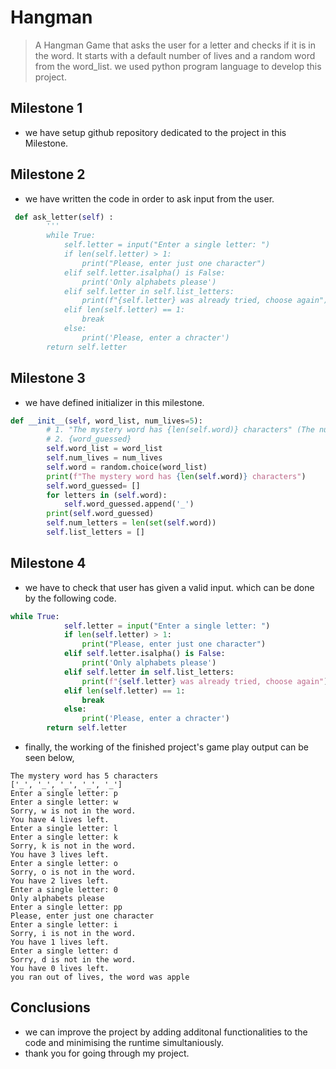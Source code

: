 # Hangman 

> A Hangman Game that asks the user for a letter and checks if it is in the word. It starts with a default number of lives and a random word from the word_list. we used python program language to develop this project.

## Milestone 1

- we have setup github repository dedicated to the project in this Milestone.

## Milestone 2
- we have written the code in order to ask input from the user.
```python
 def ask_letter(self) :
        '''
        while True:
            self.letter = input("Enter a single letter: ")
            if len(self.letter) > 1:
                print("Please, enter just one character")
            elif self.letter.isalpha() is False:
                print('Only alphabets please')
            elif self.letter in self.list_letters:
                print(f"{self.letter} was already tried, choose again")
            elif len(self.letter) == 1:
                break  
            else:
                print('Please, enter a chracter')
        return self.letter
```

## Milestone 3

- we have defined initializer in this milestone.
```python
def __init__(self, word_list, num_lives=5):
        # 1. "The mystery word has {len(self.word)} characters" (The number of letters is NOT the UNIQUE number of letters)
        # 2. {word_guessed}
        self.word_list = word_list
        self.num_lives = num_lives
        self.word = random.choice(word_list)
        print(f"The mystery word has {len(self.word)} characters")
        self.word_guessed= []
        for letters in (self.word):
            self.word_guessed.append('_')
        print(self.word_guessed)
        self.num_letters = len(set(self.word))
        self.list_letters = []

```
## Milestone 4
- we have to check that user has given a valid input. which can be done by the following code.
```python 
while True:
            self.letter = input("Enter a single letter: ")
            if len(self.letter) > 1:
                print("Please, enter just one character")
            elif self.letter.isalpha() is False:
                print('Only alphabets please')
            elif self.letter in self.list_letters:
                print(f"{self.letter} was already tried, choose again")
            elif len(self.letter) == 1:
                break  
            else:
                print('Please, enter a chracter')
        return self.letter
```
- finally, the working of the finished project's game play output can be seen below,
```
The mystery word has 5 characters
['_', '_', '_', '_', '_']
Enter a single letter: p
Enter a single letter: w
Sorry, w is not in the word.
You have 4 lives left.
Enter a single letter: l
Enter a single letter: k
Sorry, k is not in the word.
You have 3 lives left.
Enter a single letter: o
Sorry, o is not in the word.
You have 2 lives left.
Enter a single letter: 0
Only alphabets please
Enter a single letter: pp
Please, enter just one character
Enter a single letter: i
Sorry, i is not in the word.
You have 1 lives left.
Enter a single letter: d
Sorry, d is not in the word.
You have 0 lives left.
you ran out of lives, the word was apple
```
## Conclusions

- we can improve the project by adding additonal functionalities to the code and minimising the runtime simultaniously.
- thank you for going through my project.
